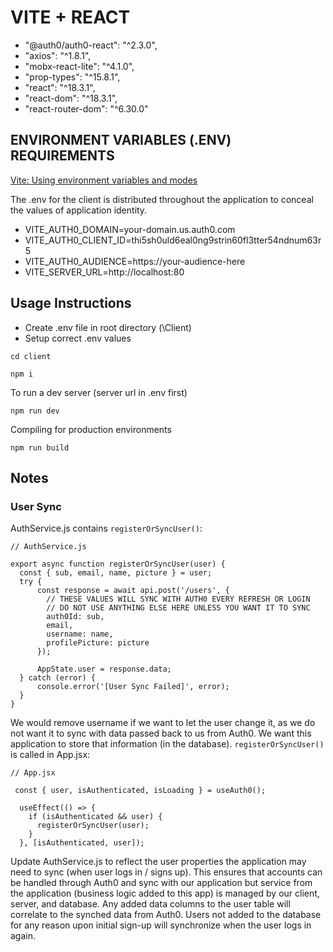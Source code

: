 # VITE + REACT
  - "@auth0/auth0-react": "^2.3.0",
  - "axios": "^1.8.1",
  - "mobx-react-lite": "^4.1.0",
  - "prop-types": "^15.8.1",
  - "react": "^18.3.1",
  - "react-dom": "^18.3.1",
  - "react-router-dom": "^6.30.0"

## ENVIRONMENT VARIABLES (.ENV) REQUIREMENTS

[Vite: Using environment variables and modes](https://vite.dev/guide/env-and-mode)

The .env for the client is distributed throughout the application to conceal the values of application identity.

  - VITE_AUTH0_DOMAIN=your-domain.us.auth0.com
  - VITE_AUTH0_CLIENT_ID=thi5sh0uld6eal0ng9strin60fl3tter54ndnum63r5
  - VITE_AUTH0_AUDIENCE=https://your-audience-here
  - VITE_SERVER_URL=http://localhost:80

## Usage Instructions
- Create .env file in root directory (\Client)
- Setup correct .env values
```
cd client
```
```
npm i
```
To run a dev server (server url in .env first)
```
npm run dev
```
Compiling for production environments
```
npm run build
```

## Notes
### User Sync
AuthService.js contains ```registerOrSyncUser()```:
```
// AuthService.js

export async function registerOrSyncUser(user) { 
  const { sub, email, name, picture } = user;
  try {
      const response = await api.post('/users', {
        // THESE VALUES WILL SYNC WITH AUTH0 EVERY REFRESH OR LOGIN
        // DO NOT USE ANYTHING ELSE HERE UNLESS YOU WANT IT TO SYNC
        auth0Id: sub,
        email,
        username: name,
        profilePicture: picture
      });

      AppState.user = response.data;
  } catch (error) {
      console.error('[User Sync Failed]', error);
  }
}
```
We would remove username if we want to let the user change it, as we do not want it to sync with data passed back to us from Auth0. We want this application to store that information (in the database). 
```registerOrSyncUser()``` is called in App.jsx:
```
// App.jsx

 const { user, isAuthenticated, isLoading } = useAuth0();

  useEffect(() => {
    if (isAuthenticated && user) {
      registerOrSyncUser(user);
    }
  }, [isAuthenticated, user]);
```
Update AuthService.js to reflect the user properties the application may need to sync (when user logs in / signs up). 
This ensures that accounts can be handled through Auth0 and sync with our application but service from the application (business logic added to this app) is managed by our client, server, and database. Any added data columns to the user table will correlate to the synched data from Auth0.
Users not added to the database for any reason upon initial sign-up will synchronize when the user logs in again. 